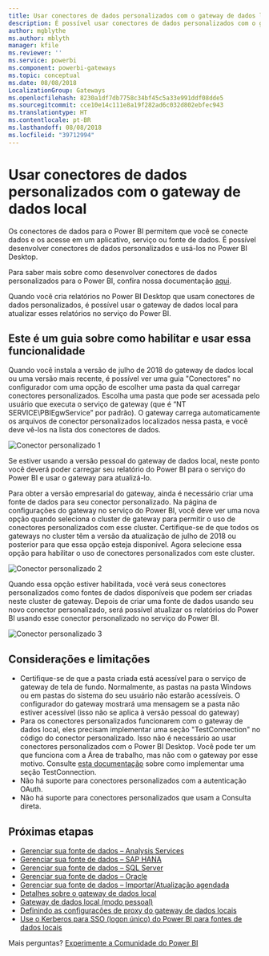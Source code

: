 ```yaml
---
title: Usar conectores de dados personalizados com o gateway de dados local
description: É possível usar conectores de dados personalizados com o gateway de dados local.
author: mgblythe
ms.author: mblyth
manager: kfile
ms.reviewer: ''
ms.service: powerbi
ms.component: powerbi-gateways
ms.topic: conceptual
ms.date: 08/08/2018
LocalizationGroup: Gateways
ms.openlocfilehash: 8230a1df7db7758c34bf45c5a33e991ddf08dde5
ms.sourcegitcommit: cce10e14c111e8a19f282ad6c032d802ebfec943
ms.translationtype: HT
ms.contentlocale: pt-BR
ms.lasthandoff: 08/08/2018
ms.locfileid: "39712994"
---
```

# <a name="use-custom-data-connectors-with-the-on-premises-data-gateway"></a>Usar conectores de dados personalizados com o gateway de dados local

Os conectores de dados para o Power BI permitem que você se conecte dados e os acesse em um aplicativo, serviço ou fonte de dados. É possível desenvolver conectores de dados personalizados e usá-los no Power BI Desktop.

Para saber mais sobre como desenvolver conectores de dados personalizados para o Power BI, confira nossa documentação [aqui](http://aka.ms/dataconnectors).

Quando você cria relatórios no Power BI Desktop que usam conectores de dados personalizados, é possível usar o gateway de dados local para atualizar esses relatórios no serviço do Power BI.

## <a name="here-is-a-guide-on-how-to-enable-and-use-this-capability"></a>Este é um guia sobre como habilitar e usar essa funcionalidade

Quando você instala a versão de julho de 2018 do gateway de dados local ou uma versão mais recente, é possível ver uma guia "Conectores" no configurador com uma opção de escolher uma pasta da qual carregar conectores personalizados. Escolha uma pasta que pode ser acessada pelo usuário que executa o serviço de gateway (que é “NT SERVICE\PBIEgwService” por padrão). O gateway carrega automaticamente os arquivos de conector personalizados localizados nessa pasta, e você deve vê-los na lista dos conectores de dados.

![Conector personalizado 1](media/service-gateway-custom-connectors/gateway-onprem-customconnector1.png)

Se estiver usando a versão pessoal do gateway de dados local, neste ponto você deverá poder carregar seu relatório do Power BI para o serviço do Power BI e usar o gateway para atualizá-lo.

Para obter a versão empresarial do gateway, ainda é necessário criar uma fonte de dados para seu conector personalizado. Na página de configurações do gateway no serviço do Power BI, você deve ver uma nova opção quando seleciona o cluster de gateway para permitir o uso de conectores personalizados com esse cluster. Certifique-se de que todos os gateways no cluster têm a versão da atualização de julho de 2018 ou posterior para que essa opção esteja disponível. Agora selecione essa opção para habilitar o uso de conectores personalizados com este cluster.

![Conector personalizado 2](media/service-gateway-custom-connectors/gateway-onprem-customconnector2.png)

Quando essa opção estiver habilitada, você verá seus conectores personalizados como fontes de dados disponíveis que podem ser criadas neste cluster de gateway. Depois de criar uma fonte de dados usando seu novo conector personalizado, será possível atualizar os relatórios do Power BI usando esse conector personalizado no serviço do Power BI.

![Conector personalizado 3](media/service-gateway-custom-connectors/gateway-onprem-customconnector3.png)

## <a name="considerations-and-limitations"></a>Considerações e limitações

* Certifique-se de que a pasta criada está acessível para o serviço de gateway de tela de fundo. Normalmente, as pastas na pasta Windows ou em pastas do sistema do seu usuário não estarão acessíveis. O configurador do gateway mostrará uma mensagem se a pasta não estiver acessível (isso não se aplica à versão pessoal do gateway)
* Para os conectores personalizados funcionarem com o gateway de dados local, eles precisam implementar uma seção "TestConnection" no código do conector personalizado. Isso não é necessário ao usar conectores personalizados com o Power BI Desktop. Você pode ter um que funciona com a Área de trabalho, mas não com o gateway por esse motivo. Consulte [esta documentação](https://github.com/Microsoft/DataConnectors/blob/master/docs/m-extensions.md#implementing-testconnection-for-gateway-support) sobre como implementar uma seção TestConnection.
* Não há suporte para conectores personalizados com a autenticação OAuth.
* Não há suporte para conectores personalizados que usam a Consulta direta.

## <a name="next-steps"></a>Próximas etapas

* [Gerenciar sua fonte de dados – Analysis Services](service-gateway-enterprise-manage-ssas.md)  
* [Gerenciar sua fonte de dados – SAP HANA](service-gateway-enterprise-manage-sap.md)  
* [Gerenciar sua fonte de dados – SQL Server](service-gateway-enterprise-manage-sql.md)  
* [Gerenciar sua fonte de dados – Oracle](service-gateway-onprem-manage-oracle.md)  
* [Gerenciar sua fonte de dados – Importar/Atualização agendada](service-gateway-enterprise-manage-scheduled-refresh.md)  
* [Detalhes sobre o gateway de dados local](service-gateway-onprem-indepth.md)  
* [Gateway de dados local (modo pessoal)](service-gateway-personal-mode.md)
* [Definindo as configurações de proxy do gateway de dados locais](service-gateway-proxy.md)  
* [Use o Kerberos para SSO (logon único) do Power BI para fontes de dados locais](service-gateway-kerberos-for-sso-pbi-to-on-premises-data.md)  

Mais perguntas? [Experimente a Comunidade do Power BI](http://community.powerbi.com/)
